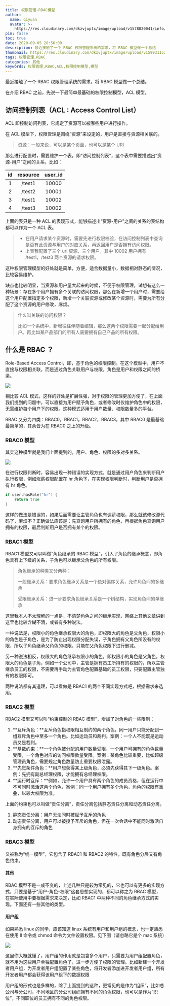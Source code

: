 ```yaml
---
title: 权限管理-RBAC模型
author:
  name: qiyuan
  avatar: >-
    https://res.cloudinary.com/dkzvjuptx/image/upload/v1578820041/info/favicon_s4pmzz.jpg
pin: false
toc: true
date: 2020-09-05 20:56:00
description: 最近接触了一个 RBAC 权限管理系统的需求，将 RBAC 模型做一个总结
thumbnail: https://res.cloudinary.com/dkzvjuptx/image/upload/v1599311521/Others/%E6%9D%83%E9%99%90%E7%AE%A1%E7%90%86-RBAC%E6%A8%A1%E5%9E%8B/admin_zypnwo.jpg
tags: 权限管理,RBAC
categories: 其他
keywords: 权限管理,RBAC,ACL,权限控制模型,模型
---
```


最近接触了一个 RBAC 权限管理系统的需求，将 RBAC 模型做一个总结。

在介绍 RBAC 之前，先说一下最简单最基础的权限控制模型，ACL 模型。

## 访问控制列表（ACL : Access Control List）

ACL 即控制访问列表，它规定了资源可以被哪些用户进行操作。

在 ACL 模型下，权限管理是围绕“资源”来设定的，用户是直接与资源相关联的。

> 资源：一般来说，可以是某个页面，也可以是某个 URI 

那么进行配置时，需要维护一个表，即“访问控制列表”，这个表中需要描述出“资源-用户”之间的关系，比如：

|  id  | resource | user_id |
| :--: | :------: | :-----: |
|  1   |  /test1  |  10000  |
|  2   |  /test2  |  10001  |
|  3   |  /test1  |  10002  |
|  4   |  /test3  |  10002  |

上面的表只是一种 ACL 的表现形式，能够描述出“资源-用户”之间的关系的表结构都可以作为一个 ACL 表。

> -  在用户请求某个资源时，需要先进行权限校验，在访问控制列表中查询是否有此资源与用户的对应关系，再返回用户是否拥有访问权限。
> - 上表我配置了三个 uri 资源，三个用户，其中 10002 用户拥有 /test1，/test3 两个资源的请求权限。

这种权限管理模型的好处就是简单，方便，适合数据量小，数据相对静态的情况，比较容易维护。

缺点也比较明显，当资源和用户量大起来的时候，不便于权限管理，试想有这么一种场景：存在多个用户拥有多个关联的访问权限，那么在新增一个用户时，需要给这个用户配置指定多个权限，新增一个关联资源或修改某个资源时，需要为所有分配了这个资源的用户修改，麻烦。

> 什么叫关联的访问权限？
>
> 比如一个系统中，新增往往伴随着编辑，那么这两个权限需要一起分配给用户。再比如某产品部门的所有人需要拥有自己产品的所有权限。

## 什么是 RBAC ？

Role-Based Access Control，即，基于角色的权限控制。在这个模型中，用户不直接与权限相关联，而是通过角色关联用户与权限，角色是用户和权限之间的桥梁。

![](https://res.cloudinary.com/dkzvjuptx/image/upload/v1599306615/Others/权限管理-RBAC模型/16d236221417437a_pgjr9u.jpg)



相比较 ACL 模式，这样的好处是扩展性强，对于权限的管理更加方便了，在上面我们提到的问题中，可以直接为用户赋予角色，或者修改时仅维护角色中的权限，无需维护每个用户下的权限。这种模式适用于用户数量、权限数量多的平台。

RBAC 又分为四类：RBAC0，RBAC1，RBAC2，RBAC3，其中 RBAC0 是最基础最简单的，其余皆为在 RBAC0 之上的升级。

### RBAC0 模型

其实这种模型就是我们上面提到的，用户、角色、权限的多对多关系。

![](https://res.cloudinary.com/dkzvjuptx/image/upload/v1599307130/Others/权限管理-RBAC模型/17010f6a1bd085bc_iqkksc.png)

在进行权限判断时，容易出现一种错误的实现方式，就是通过用户角色来判断用户执行权限，例如涨薪权限配置在 hr 角色下，在实现权限判断时，判断用户是否拥有 hr 角色。

```go
if user.hasRole("hr") {
	return true
}
```

这样的做法是错误的，如果后面需要让主管角色也有调薪权限，那么就该修改源代码了，麻烦不？正确做法应该是：先查询用户所拥有的角色，再根据角色查询用户拥有的权限，最后判断用户是否拥有某个的权限。

### RBAC1 模型

RBAC1 模型又可以叫做“角色继承的 RBAC 模型”，引入了角色的继承概念，即角色具有上下级的关系，子角色可以继承父角色的所有权限。

>  角色继承的种类又分两种：
>
> 一般继承关系：要求角色继承关系是一个绝对偏序关系，允许角色间的多继承
>
> 受限继承关系：进一步要求角色继承关系是一个树结构，实现角色间的单继承

这里我本人不太理解的一点是，不清楚角色之间的继承实现，网络上其他文章讲到这里也比较含糊不清，或者有多种说法。

一种说法是，权限小的角色继承权限大的角色，即权限大的角色是父角色，权限小的角色是子角色，是为了防止出现权限分配失误，子角色拥有父角色所没有的权限，所以子角色继承父角色的权限，只能在父角色权限下进行删减。

另一种说法相反，权限大的角色继承权限小的角色，即权限小的角色是父角色，权限大的角色是子角，例如一个公司中，主管是拥有员工所持有的权限的，所以主管继承员工的权限，不需要再手动为主管角色配置基础的员工权限，只要配置主管独有的权限即可。

两种说法都有其道理，可以看做是 RBAC1 的两个不同实现方式吧，根据需求来选用。

### RBAC2 模型

RBAC2 模型又可以叫“约束控制的 RBAC 模型”，增加了对角色的一些限制：

1. **互斥角色：**互斥角色指权限相互制约的两个角色，同一用户只能分配到一组互斥角色中至多一个角色。比如运动员和裁判。案例：一个人不能既是运动员又是裁判。
2. **基数约束：**一个角色被分配的用户数量受限，一个用户可拥有的角色数量受限，一个角色对应的访问权限数量受限。案例：某角色比较重要，比如超级管理员角色，需要规定角色数量防止重要权限泄露。
3. **先觉条件角色：**用户想获得某上级角色，必须先获得其下一级角色。案例：先拥有副总经理权限，才能拥有总经理权限。
4. **运行时互斥：**例如，允许一个用户具有两个角色的成员资格，但在运行中不可同时激活这两个角色，案例：同一个用户拥有多个角色，角色的权限有重叠，以较大权限为准。

上面的约束也可以叫做“责任分离”，责任分离包括静态责任分离和动态责任分离。

1. 静态责任分离：用户无法同时被赋予互斥的角色
2. 动态责任分离，用户可以被授予互斥的角色，但在一次会话中不能同时激活自身拥有的互斥的角色

### RBAC3 模型

又被称为“统一模型”，它包含了 RBAC1 和 RBAC2 的特性，既有角色分层又有角色约束。

#### 其他

RBAC 模型不是一成不变的，上述几种只是较为常见的，它也可以有更多的实现方式，只要是基于“用户-角色-权限”这套思想实现的，都可以称之为 RBAC 模型，在实际使用中要根据需求来决定，比如 RBAC1 中两种不同的角色继承方式的实现。下面还有一些其他的类型。

#### 用户组

如果熟悉 linux 的同学，应该知道 linux 系统有用户和用户组的概念，也一定熟悉在使用 ll 命令或 chmod 命令为文件设置权限。见下图（请忽略它是个 mac 系统）

![](https://res.cloudinary.com/dkzvjuptx/image/upload/v1599309939/Others/权限管理-RBAC模型/linux_uxpefw.png)

这里你大概就懂了，用户组的作用就是包含多个用户，只需要为用户组配置角色，就不用为这些用户单独配置角色了，进一步方便了权限的管理。比如新建一个开发者用户组，为开发者用户组配置了某些角色，将开发者添加进开发者用户组，所有开发者用户都会获得该用户组下的数据权限

用户组的形式也是多样的，除了上面提到的这种，更常见的是作为“组织”，比如总公司与分公司，不同地区的分公司组织拥有不同的角色权限，也可以是作为“职位”，不同职位的员工拥有不同的角色权限。